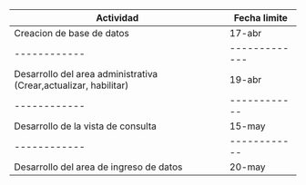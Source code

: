 Actividad | Fecha limite
------------ | ------------
Creacion de base de datos | 17-abr
------------ | ------------- |
Desarrollo del area administrativa (Crear,actualizar, habilitar)  | 19-abr  
------------ | ------------
Desarrollo de la vista de consulta   | 15-may
------------ | ------------
Desarrollo del area de ingreso de datos  | 20-may
